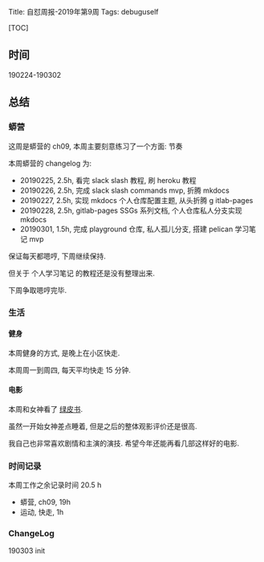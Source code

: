 Title: 自怼周报-2019年第9周
Tags: debuguself

[TOC]

## 时间
190224-190302

## 总结

### 蟒营

这周是蟒营的 ch09, 本周主要刻意练习了一个方面: 节奏

本周蟒营的 changelog 为:

- 20190225, 2.5h, 看完 slack slash 教程, 刷 heroku 教程
- 20190226, 2.5h, 完成 slack slash commands mvp, 折腾 mkdocs
- 20190227, 2.5h, 实现 mkdocs 个人仓库配置主题, 从头折腾 g itlab-pages
- 20190228, 2.5h, gitlab-pages SSGs 系列文档, 个人仓库私人分支实现 mkdocs
- 20190301, 1.5h, 完成 playground 仓库, 私人孤儿分支, 搭建 pelican 学习笔记 mvp

保证每天都嗯哼, 下周继续保持.

但关于 个人学习笔记 的教程还是没有整理出来. 

下周争取嗯哼完毕.

### 生活

#### 健身

本周健身的方式, 是晚上在小区快走.

本周周一到周四, 每天平均快走 15 分钟. 

#### 电影

本周和女神看了 [绿皮书](https://movie.douban.com/subject/27060077/).

虽然一开始女神差点睡着, 但是之后的整体观影评价还是很高.

我自己也非常喜欢剧情和主演的演技. 希望今年还能再看几部这样好的电影.

### 时间记录

本周工作之余记录时间 20.5 h

- 蟒营, ch09, 19h
- 运动, 快走, 1h

### ChangeLog

190303 init